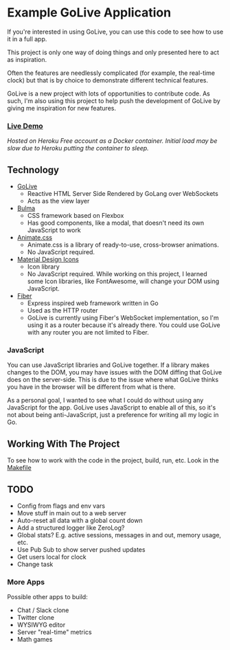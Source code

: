 # Example GoLive Application

If you're interested in using GoLive, you can use this code to see how to use it in a full app.

This project is only one way of doing things and only presented here to act as inspiration.

Often the features are needlessly complicated (for example, the real-time clock) but that is by choice to demonstrate different technical features.

GoLive is a new project with lots of opportunities to contribute code. As such,  I'm also using this project to help push the development of GoLive by giving me inspiration for new features.

### [Live Demo](https://golive-example.herokuapp.com/)
*Hosted on Heroku Free account as a Docker container. Initial load may be slow due to Heroku putting the container to sleep.*

## Technology

- [GoLive](https://github.com/brendonmatos/golive)
    - Reactive HTML Server Side Rendered by GoLang over WebSockets
    - Acts as the view layer
- [Bulma](https://bulma.io/)
    - CSS framework based on Flexbox
    - Has good components, like a modal, that doesn't need its own JavaScript to work
- [Animate.css](https://animate.style/)
    - Animate.css is a library of ready-to-use, cross-browser animations.
    - No JavaScript required.
- [Material Design Icons](https://materialdesignicons.com/)
    - Icon library
    - No JavaScript required. While working on this project, I learned some Icon libraries, like FontAwesome, will change your DOM using JavaScript.
- [Fiber](https://github.com/gofiber/fiber)
    - Express inspired web framework written in Go
    - Used as the HTTP router
    - GoLive is currently using Fiber's WebSocket implementation, so I'm using it as a router because it's already there. You could use GoLive with any router you are not limited to Fiber.

### JavaScript
You can use JavaScript libraries and GoLive together. If a library makes changes to the DOM, you may have issues with the DOM diffing that GoLive does on the server-side. This is due to the issue where what GoLive thinks you have in the browser will be different from what is there.

As a personal goal, I wanted to see what I could do without using any JavaScript for the app. GoLive uses JavaScript to enable all of this, so it's not about being anti-JavaScript, just a preference for writing all my logic in Go.

## Working With The Project

To see how to work with the code in the project, build, run, etc. Look in the [Makefile](./Makefile)

## TODO

- Config from flags and env vars
- Move stuff in main out to a web server
- Auto-reset all data with a global count down
- Add a structured logger like ZeroLog?
- Global stats? E.g. active sessions, messages in and out, memory usage, etc.
- Use Pub Sub to show server pushed updates
- Get users local for clock
- Change task

### More Apps

Possible other apps to build:

- Chat / Slack clone
- Twitter clone
- WYSIWYG editor
- Server "real-time" metrics
- Math games
